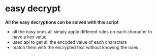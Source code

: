 # easy decrypt

**All the easy decryptions can be solved with this script**

* all the easy ones all simply apply different rules on each character to have a hex value
* used api to get all the encoded value of each characters
* match them with the encrypted text without knowing the rules
